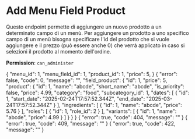 # Add Menu Field Product

Questo endpoint permette di aggiungere un nuovo prodotto a un determinato campo di un menù. Per aggiungere un prodotto a
uno specifico campo di un menù bisogna specificare l'id del prodotto che si vuole aggiungere e il prezzo (può essere 
anche 0) che verrà applicato in caso si selezioni il prodotto al momento dell'ordine.

**Permission**: `can_administer`

<api-endpoint openapi-path="./../openapi.yaml" endpoint="/menus/{menu_id}/field/{menu_field_id}/product" method="post">
    <request>
        <sample lang="JSON" title="Payload">
            {
                "menu_id": 1,
                "menu_field_id": 1,
                "product_id": 1,
                "price": 5,
            }
        </sample>
    </request>
    <response type="200">
        <sample lang="JSON">
            {
                "error": false,
                "code": 0,
                "message": "",
                "field_product": {
                    "id": 1,
                    "price": 5,
                    "product": {
                        "id": 1,
                        "name": "abcde",
                        "short_name": "abcde",
                        "is_priority": false,
                        "price": 4.99,
                        "category": "food",
                        "subcategory_id": 1,
                        "dates": [
                            {
                                "id": 1,
                                "start_date": "2025-02-24T17:57:52.344Z",
                                "end_date": "2025-03-24T17:57:52.344Z"
                            }
                        ],
                        "ingredients": [
                            {
                                "id": 1,
                                "name": "abcde",
                                "price": 5.76
                            }
                        ],
                        "roles": [
                            {
                                "id": 1,
                                "role_id": 2
                            }
                        ],
                        "variants": [
                            {
                                "id": 1,
                                "name": "abcde",
                                "price": 4.99
                            }
                        ]
                    }
                }
            }
        </sample>
    </response>
    <response type="404">
        <sample lang="JSON">
            {
                "error": true,
                "code": 404,
                "message": ""
            }
        </sample>
    </response>
    <response type="409">
        <sample lang="JSON">
            {
                "error": true,
                "code": 409,
                "message": ""
            }
        </sample>
    </response>
    <response type="422">
        <sample lang="JSON">
            {
                "error": true,
                "code": 422,
                "message": ""
            }
        </sample>
    </response>
</api-endpoint>
